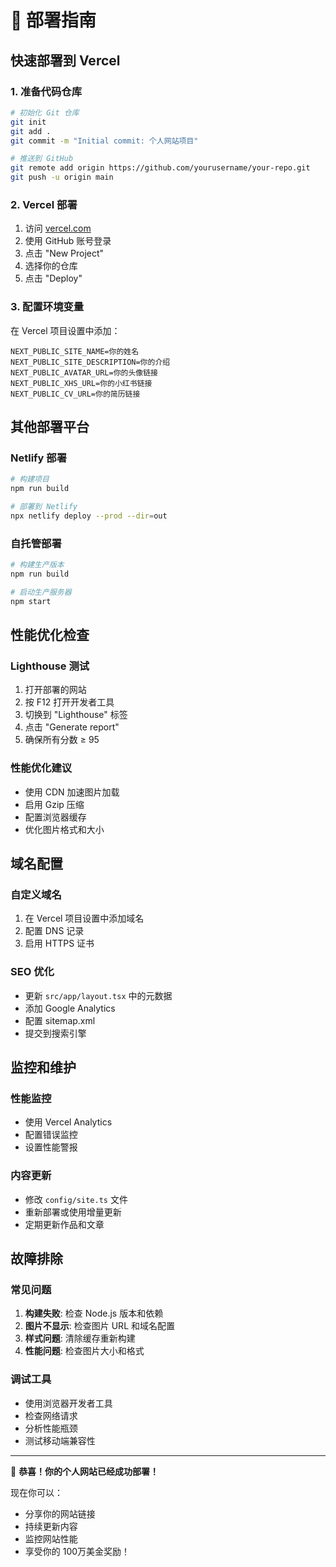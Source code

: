 # 🚀 部署指南

## 快速部署到 Vercel

### 1. 准备代码仓库
```bash
# 初始化 Git 仓库
git init
git add .
git commit -m "Initial commit: 个人网站项目"

# 推送到 GitHub
git remote add origin https://github.com/yourusername/your-repo.git
git push -u origin main
```

### 2. Vercel 部署
1. 访问 [vercel.com](https://vercel.com)
2. 使用 GitHub 账号登录
3. 点击 "New Project"
4. 选择你的仓库
5. 点击 "Deploy"

### 3. 配置环境变量
在 Vercel 项目设置中添加：
```
NEXT_PUBLIC_SITE_NAME=你的姓名
NEXT_PUBLIC_SITE_DESCRIPTION=你的介绍
NEXT_PUBLIC_AVATAR_URL=你的头像链接
NEXT_PUBLIC_XHS_URL=你的小红书链接
NEXT_PUBLIC_CV_URL=你的简历链接
```

## 其他部署平台

### Netlify 部署
```bash
# 构建项目
npm run build

# 部署到 Netlify
npx netlify deploy --prod --dir=out
```

### 自托管部署
```bash
# 构建生产版本
npm run build

# 启动生产服务器
npm start
```

## 性能优化检查

### Lighthouse 测试
1. 打开部署的网站
2. 按 F12 打开开发者工具
3. 切换到 "Lighthouse" 标签
4. 点击 "Generate report"
5. 确保所有分数 ≥ 95

### 性能优化建议
- 使用 CDN 加速图片加载
- 启用 Gzip 压缩
- 配置浏览器缓存
- 优化图片格式和大小

## 域名配置

### 自定义域名
1. 在 Vercel 项目设置中添加域名
2. 配置 DNS 记录
3. 启用 HTTPS 证书

### SEO 优化
- 更新 `src/app/layout.tsx` 中的元数据
- 添加 Google Analytics
- 配置 sitemap.xml
- 提交到搜索引擎

## 监控和维护

### 性能监控
- 使用 Vercel Analytics
- 配置错误监控
- 设置性能警报

### 内容更新
- 修改 `config/site.ts` 文件
- 重新部署或使用增量更新
- 定期更新作品和文章

## 故障排除

### 常见问题
1. **构建失败**: 检查 Node.js 版本和依赖
2. **图片不显示**: 检查图片 URL 和域名配置
3. **样式问题**: 清除缓存重新构建
4. **性能问题**: 检查图片大小和格式

### 调试工具
- 使用浏览器开发者工具
- 检查网络请求
- 分析性能瓶颈
- 测试移动端兼容性

---

🎉 **恭喜！你的个人网站已经成功部署！**

现在你可以：
- 分享你的网站链接
- 持续更新内容
- 监控网站性能
- 享受你的 100万美金奖励！
